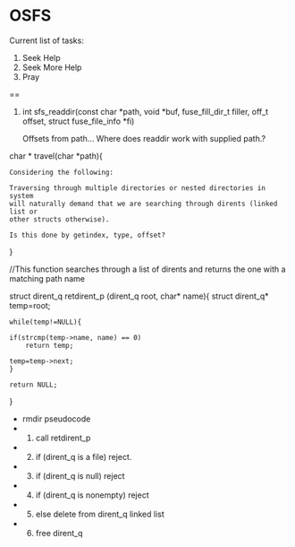 # OSFS
Current list of tasks:
1. Seek Help
2. Seek More Help
3. Pray

==
1. int sfs_readdir(const char *path, void *buf, fuse_fill_dir_t filler, off_t offset,
	       struct fuse_file_info *fi)
	
	Offsets from path... Where does readdir work with supplied path.?
	
char * travel(char *path){
	
	Considering the following:
	
	Traversing through multiple directories or nested directories in system
	will naturally demand that we are searching through dirents (linked list or
	other structs otherwise).

	Is this done by getindex, type, offset?
	
}

//This function searches through a list of dirents and returns the one with a matching path name

struct dirent_q retdirent_p (dirent_q root, char* name){
	struct dirent_q* temp=root;
	
	while(temp!=NULL){
	
	if(strcmp(temp->name, name) == 0)
		return temp;
		
	temp=temp->next;
	}
	
	return NULL;
}

* rmdir pseudocode
* 1) call retdirent_p
* 2)  if (dirent_q is a file) reject.
* 3) if (dirent_q is null) reject
* 4) if (dirent_q is nonempty) reject
* 5)  else delete from dirent_q linked list
* 6) free dirent_q